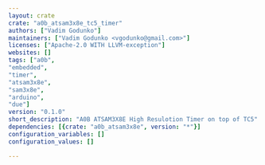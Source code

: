 ```yaml
---
layout: crate
crate: "a0b_atsam3x8e_tc5_timer"
authors: ["Vadim Godunko"]
maintainers: ["Vadim Godunko <vgodunko@gmail.com>"]
licenses: ["Apache-2.0 WITH LLVM-exception"]
websites: []
tags: ["a0b",
"embedded",
"timer",
"atsam3x8e",
"sam3x8e",
"arduino",
"due"]
version: "0.1.0"
short_description: "A0B ATSAM3X8E High Resulotion Timer on top of TC5"
dependencies: [{crate: "a0b_atsam3x8e", version: "*"}]
configuration_variables: []
configuration_values: []

---
```



